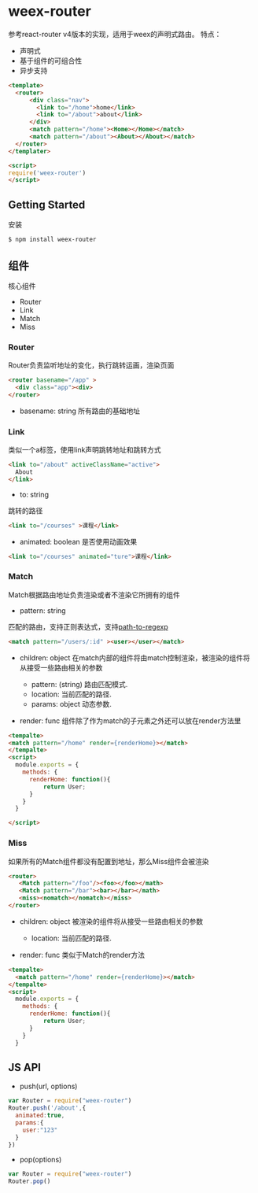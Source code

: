 # weex-router

参考react-router v4版本的实现，适用于weex的声明式路由。
特点：

* 声明式
* 基于组件的可组合性
* 异步支持


```html
<template>
  <router>
      <div class="nav">
        <link to="/home">home</link>
        <link to="/about">about</link>
      </div>
      <match pattern="/home"><Home></Home></match>
      <match pattern="/about"><About></About></match>
  </router>
</templater>

<script>
require('weex-router')
</script>
```


## Getting Started

安装

```
$ npm install weex-router
```

## 组件

核心组件

* Router
* Link
* Match
* Miss


### Router

Router负责监听地址的变化，执行跳转运画，渲染页面

```html
<router basename="/app" >
  <div class="app"><div>
</router>
```

- basename: string 所有路由的基础地址


### Link
类似一个a标签，使用link声明跳转地址和跳转方式

```html
<link to="/about" activeClassName="active">
  About
</link>
```


- to: string 

跳转的路径

```html
<link to="/courses" >课程</link>
```


- animated: boolean 是否使用动画效果

```html
<link to="/courses" animated="ture">课程</link>
```


### Match

Match根据路由地址负责渲染或者不渲染它所拥有的组件


- pattern: string

匹配的路由，支持正则表达式，支持[path-to-regexp](https://www.npmjs.com/package/path-to-regexp)

```html
<match pattern="/users/:id" ><user></user></match>
```

- children: object
 在match内部的组件将由match控制渲染，被渲染的组件将从接受一些路由相关的参数
 
  - pattern: (string) 路由匹配模式.
  - location: 当前匹配的路径.
  - params: object 动态参数.
 
 

- render: func
组件除了作为match的子元素之外还可以放在render方法里

```html
<tempalte>
<match pattern="/home" render={renderHome}></match>
</tempalte>
<script>
  module.exports = {
    methods: {
      renderHome: function(){
          return User;
      }
    }
  }

</script>
```

### Miss

如果所有的Match组件都没有配置到地址，那么Miss组件会被渲染

```html
<router>
   <Match pattern="/foo"/><foo></foo></math>
   <Match pattern="/bar"><bar></bar></math>
   <miss><nomatch></nomatch></miss>
</router>
```

- children: object
 被渲染的组件将从接受一些路由相关的参数
  - location: 当前匹配的路径.
 
- render: func
类似于Match的render方法

```html
<tempalte>
  <match pattern="/home" render={renderHome}></match>
</tempalte>
<script>
  module.exports = {
    methods: {
      renderHome: function(){
          return User;
      }
    }
  }
```
  
## JS API

 - push(url, options)

```javascript
var Router = require("weex-router")
Router.push('/about',{
  animated:true,
  params:{
    user:"123"
  }
})
```

- pop(options)

```javascript
var Router = require("weex-router")
Router.pop()
```


